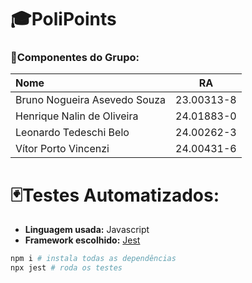 # 🎓PoliPoints

### 👥Componentes do Grupo:
| Nome                         | RA         |
| :- | :-: |
| Bruno Nogueira Asevedo Souza | 23.00313-8 |
| Henrique Nalin de Oliveira   | 24.01883-0 |
| Leonardo Tedeschi Belo       | 24.00262-3 |
| Vítor Porto Vincenzi         | 24.00431-6 |


# 🃏Testes Automatizados:
- **Linguagem usada:** Javascript
- **Framework escolhido:** [Jest](https://jestjs.io/)

```bash
npm i # instala todas as dependências
npx jest # roda os testes 
```
